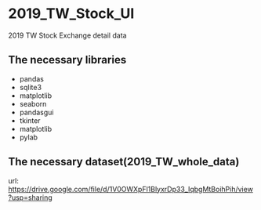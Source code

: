 # 2019_TW_Stock_UI

2019 TW Stock Exchange detail data

## The necessary libraries
* pandas
* sqlite3
* matplotlib
* seaborn
* pandasgui
* tkinter
* matplotlib
* pylab

## The necessary dataset(2019_TW_whole_data)
url: https://drive.google.com/file/d/1V0OWXpFl1BlyxrDp33_IqbgMtBoihPih/view?usp=sharing

